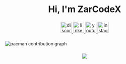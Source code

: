 <h1 align="center">Hi, I'm ZarCodeX</h1>

###

<div align="center">
  <a href="https://discord.gg/t6gMSm2TrZ" target="_blank">
    <img src="https://img.shields.io/static/v1?message=Discord&logo=discord&label=&color=7289DA&logoColor=white&labelColor=&style=for-the-badge" height="35" alt="discord logo"  />
  </a>
  <a href="https://www.linkedin.com/in/muhammad-abuzar-b87808364/" target="_blank">
    <img src="https://img.shields.io/static/v1?message=LinkedIn&logo=linkedin&label=&color=0077B5&logoColor=white&labelColor=&style=for-the-badge" height="35" alt="linkedin logo"  />
  </a>
  <a href="https://www.youtube.com/@ZarCodeX" target="_blank">
    <img src="https://img.shields.io/static/v1?message=Youtube&logo=youtube&label=&color=FF0000&logoColor=white&labelColor=&style=for-the-badge" height="35" alt="youtube logo"  />
  </a>
  <a href="https://www.instagram.com/zarcodex/" target="_blank">
    <img src="https://img.shields.io/static/v1?message=Instagram&logo=instagram&label=&color=E4405F&logoColor=white&labelColor=&style=for-the-badge" height="35" alt="instagram logo"  />
  </a>
</div>

###

<picture>
  <source media="(prefers-color-scheme: dark)" srcset="https://raw.githubusercontent.com/ZarCodeX/ZarCodeX/output/pacman-contribution-graph-dark.svg">
  <source media="(prefers-color-scheme: light)" srcset="https://raw.githubusercontent.com/ZarCodeX/ZarCodeX/output/pacman-contribution-graph.svg">
  <img alt="pacman contribution graph" src="https://raw.githubusercontent.com/ZarCodeX/ZarCodeX/output/pacman-contribution-graph.svg">
</picture>

###

<div align="center">
  <img src="https://profile-counter.glitch.me/ZarCodeX/count.svg?"  />
</div>

###
